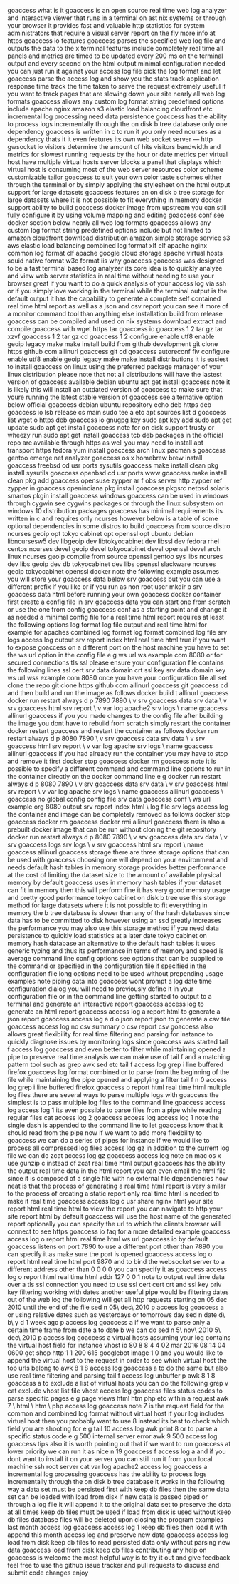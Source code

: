 goaccess what is it goaccess is an open source real time web log analyzer and interactive viewer that runs in a terminal on ast nix systems or through your browser it provides fast and valuable http statistics for system administrators that require a visual server report on the fly more info at https goaccess io features goaccess parses the specified web log file and outputs the data to the x terminal features include completely real time all panels and metrics are timed to be updated every 200 ms on the terminal output and every second on the html output minimal configuration needed you can just run it against your access log file pick the log format and let goaccess parse the access log and show you the stats track application response time track the time taken to serve the request extremely useful if you want to track pages that are slowing down your site nearly all web log formats goaccess allows any custom log format string predefined options include apache nginx amazon s3 elastic load balancing cloudfront etc incremental log processing need data persistence goaccess has the ability to process logs incrementally through the on disk b tree database only one dependency goaccess is written in c to run it you only need ncurses as a dependency thats it it even features its own web socket server — http gwsocket io visitors determine the amount of hits visitors bandwidth and metrics for slowest running requests by the hour or date metrics per virtual host have multiple virtual hosts server blocks a panel that displays which virtual host is consuming most of the web server resources color scheme customizable tailor goaccess to suit your own color taste schemes either through the terminal or by simply applying the stylesheet on the html output support for large datasets goaccess features an on disk b tree storage for large datasets where it is not possible to fit everything in memory docker support ability to build goaccess docker image from upstream you can still fully configure it by using volume mapping and editing goaccess conf see docker section below nearly all web log formats goaccess allows any custom log format string predefined options include but not limited to amazon cloudfront download distribution amazon simple storage service s3 aws elastic load balancing combined log format xlf elf apache nginx common log format clf apache google cloud storage apache virtual hosts squid native format w3c format iis why goaccess goaccess was designed to be a fast terminal based log analyzer its core idea is to quickly analyze and view web server statistics in real time without needing to use your browser great if you want to do a quick analysis of your access log via ssh or if you simply love working in the terminal while the terminal output is the default output it has the capability to generate a complete self contained real time html report as well as a json and csv report you can see it more of a monitor command tool than anything else installation build from release goaccess can be compiled and used on nix systems download extract and compile goaccess with wget https tar goaccess io goaccess 1 2 tar gz tar xzvf goaccess 1 2 tar gz cd goaccess 1 2 configure enable utf8 enable geoip legacy make make install build from github development git clone https github com allinurl goaccess git cd goaccess autoreconf fiv configure enable utf8 enable geoip legacy make make install distributions it is easiest to install goaccess on linux using the preferred package manager of your linux distribution please note that not all distributions will have the lastest version of goaccess available debian ubuntu apt get install goaccess note it is likely this will install an outdated version of goaccess to make sure that youre running the latest stable version of goaccess see alternative option below official goaccess debian ubuntu repository echo deb https deb goaccess io lsb release cs main sudo tee a etc apt sources list d goaccess list wget o https deb goaccess io gnugpg key sudo apt key add sudo apt get update sudo apt get install goaccess note for on disk support trusty or wheezy run sudo apt get install goaccess tcb deb packages in the official repo are available through https as well you may need to install apt transport https fedora yum install goaccess arch linux pacman s goaccess gentoo emerge net analyzer goaccess os x homebrew brew install goaccess freebsd cd usr ports sysutils goaccess make install clean pkg install sysutils goaccess openbsd cd usr ports www goaccess make install clean pkg add goaccess opensuse zypper ar f obs server http zypper ref zypper in goaccess openindiana pkg install goaccess pkgsrc netbsd solaris smartos pkgin install goaccess windows goaccess can be used in windows through cygwin see cygwins packages or through the linux subsystem on windows 10 distribution packages goaccess has minimal requirements its written in c and requires only ncurses however below is a table of some optional dependencies in some distros to build goaccess from source distro ncurses geoip opt tokyo cabinet opt openssl opt ubuntu debian libncursesw5 dev libgeoip dev libtokyocabinet dev libssl dev fedora rhel centos ncurses devel geoip devel tokyocabinet devel openssl devel arch linux ncurses geoip compile from source openssl gentoo sys libs ncurses dev libs geoip dev db tokyocabinet dev libs openssl slackware ncurses geoip tokyocabinet openssl docker note the following example assumes you will store your goaccess data below srv goaccess but you can use a different prefix if you like or if you run as non root user mkdir p srv goaccess data html before running your own goaccess docker container first create a config file in srv goaccess data you can start one from scratch or use the one from config goaccess conf as a starting point and change it as needed a minimal config file for a real time html report requires at least the following options log format log file output and real time html for example for apaches combined log format log format combined log file srv logs access log output srv report index html real time html true if you want to expose goaccess on a different port on the host machine you have to set the ws url option in the config file e g ws url ws example com 8080 or for secured connections tls ssl please ensure your configuration file contains the following lines ssl cert srv data domain crt ssl key srv data domain key ws url wss example com 8080 once you have your configuration file all set clone the repo git clone https github com allinurl goaccess git goaccess cd and then build and run the image as follows docker build t allinurl goaccess docker run restart always d p 7890 7890 \ v srv goaccess data srv data \ v srv goaccess html srv report \ v var log apache2 srv logs \ name goaccess allinurl goaccess if you you made changes to the config file after building the image you dont have to rebuild from scratch simply restart the container docker restart goaccess and restart the container as follows docker run restart always d p 8080 7890 \ v srv goaccess data srv data \ v srv goaccess html srv report \ v var log apache srv logs \ name goaccess allinurl goaccess if you had already run the container you may have to stop and remove it first docker stop goaccess docker rm goaccess note it is possible to specify a different command and command line options to run in the container directly on the docker command line e g docker run restart always d p 8080 7890 \ v srv goaccess data srv data \ v srv goaccess html srv report \ v var log apache srv logs \ name goaccess allinurl goaccess \ goaccess no global config config file srv data goaccess conf \ ws url example org 8080 output srv report index html \ log file srv logs access log the container and image can be completely removed as follows docker stop goaccess docker rm goaccess docker rmi allinurl goaccess there is also a prebuilt docker image that can be run without cloning the git repository docker run restart always d p 8080 7890 \ v srv goaccess data srv data \ v srv goaccess logs srv logs \ v srv goaccess html srv report \ name goaccess allinurl goaccess storage there are three storage options that can be used with goaccess choosing one will depend on your environment and needs default hash tables in memory storage provides better performance at the cost of limiting the dataset size to the amount of available physical memory by default goaccess uses in memory hash tables if your dataset can fit in memory then this will perform fine it has very good memory usage and pretty good performance tokyo cabinet on disk b tree use this storage method for large datasets where it is not possible to fit everything in memory the b tree database is slower than any of the hash databases since data has to be committed to disk however using an ssd greatly increases the performance you may also use this storage method if you need data persistence to quickly load statistics at a later date tokyo cabinet on memory hash database an alternative to the default hash tables it uses generic typing and thus its performance in terms of memory and speed is average command line config options see options that can be supplied to the command or specified in the configuration file if specified in the configuration file long options need to be used without prepending usage examples note piping data into goaccess wont prompt a log date time configuration dialog you will need to previously define it in your configuration file or in the command line getting started to output to a terminal and generate an interactive report goaccess access log to generate an html report goaccess access log a report html to generate a json report goaccess access log a d o json report json to generate a csv file goaccess access log no csv summary o csv report csv goaccess also allows great flexibility for real time filtering and parsing for instance to quickly diagnose issues by monitoring logs since goaccess was started tail f access log goaccess and even better to filter while maintaining opened a pipe to preserve real time analysis we can make use of tail f and a matching pattern tool such as grep awk sed etc tail f access log grep i line buffered firefox goaccess log format combined or to parse from the beginning of the file while maintaining the pipe opened and applying a filter tail f n 0 access log grep i line buffered firefox goaccess o report html real time html multiple log files there are several ways to parse multiple logs with goaccess the simplest is to pass multiple log files to the command line goaccess access log access log 1 its even possible to parse files from a pipe while reading regular files cat access log 2 goaccess access log access log 1 note the single dash is appended to the command line to let goaccess know that it should read from the pipe now if we want to add more flexibility to goaccess we can do a series of pipes for instance if we would like to process all compressed log files access log gz in addition to the current log file we can do zcat access log gz goaccess access log note on mac os x use gunzip c instead of zcat real time html output goaccess has the ability the output real time data in the html report you can even email the html file since it is composed of a single file with no external file dependencies how neat is that the process of generating a real time html report is very similar to the process of creating a static report only real time html is needed to make it real time goaccess access log o usr share nginx html your site report html real time html to view the report you can navigate to http your site report html by default goaccess will use the host name of the generated report optionally you can specify the url to which the clients browser will connect to see https goaccess io faq for a more detailed example goaccess access log o report html real time html ws url goaccess io by default goaccess listens on port 7890 to use a different port other than 7890 you can specify it as make sure the port is opened goaccess access log o report html real time html port 9870 and to bind the websocket server to a different address other than 0 0 0 0 you can specify it as goaccess access log o report html real time html addr 127 0 0 1 note to output real time data over a tls ssl connection you need to use ssl cert cert crt and ssl key priv key filtering working with dates another useful pipe would be filtering dates out of the web log the following will get all http requests starting on 05 dec 2010 until the end of the file sed n 05\ dec\ 2010 p access log goaccess a or using relative dates such as yesterdays or tomorrows day sed n date d\ b\ y d 1 week ago p access log goaccess a if we want to parse only a certain time frame from date a to date b we can do sed n 5\ nov\ 2010 5\ dec\ 2010 p access log goaccess a virtual hosts assuming your log contains the virtual host field for instance vhost io 80 8 8 4 4 02 mar 2016 08 14 04 0600 get shop http 1 1 200 615 googlebot image 1 0 and you would like to append the virtual host to the request in order to see which virtual host the top urls belong to awk 8 1 8 access log goaccess a to do the same but also use real time filtering and parsing tail f access log unbuffer p awk 8 1 8 goaccess a to exclude a list of virtual hosts you can do the following grep v cat exclude vhost list file vhost access log goaccess files status codes to parse specific pages e g page views html htm php etc within a request awk 7 \ html \ htm \ php access log goaccess note 7 is the request field for the common and combined log format without virtual host if your log includes virtual host then you probably want to use 8 instead its best to check which field you are shooting for e g tail 10 access log awk print 8 or to parse a specific status code e g 500 internal server error awk 9 500 access log goaccess tips also it is worth pointing out that if we want to run goaccess at lower priority we can run it as nice n 19 goaccess f access log a and if you dont want to install it on your server you can still run it from your local machine ssh root server cat var log apache2 access log goaccess a incremental log processing goaccess has the ability to process logs incrementally through the on disk b tree database it works in the following way a data set must be persisted first with keep db files then the same data set can be loaded with load from disk if new data is passed piped or through a log file it will append it to the original data set to preserve the data at all times keep db files must be used if load from disk is used without keep db files database files will be deleted upon closing the program examples last month access log goaccess access log 1 keep db files then load it with append this month access log and preserve new data goaccess access log load from disk keep db files to read persisted data only without parsing new data goaccess load from disk keep db files contributing any help on goaccess is welcome the most helpful way is to try it out and give feedback feel free to use the github issue tracker and pull requests to discuss and submit code changes enjoy